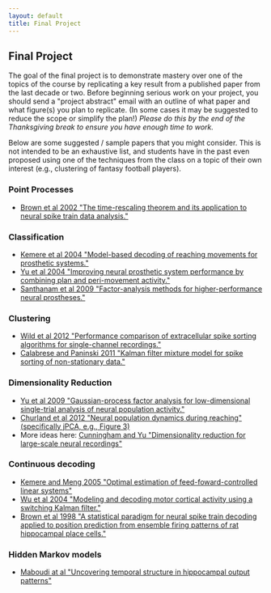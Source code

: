```yaml
---
layout: default
title: Final Project
---
```


## Final Project

The goal of the final project is to demonstrate mastery over one of the topics
of the course by replicating a key result from a published paper from the last
decade or two.  Before beginning serious work on your project, you should send a
"project abstract" email with an outline of what paper and what figure(s) you
plan to replicate. (In some cases it may be suggested to reduce the scope or
simplify the plan!) _Please do this by the end of the Thanksgiving break to
ensure you have enough time to work._

Below are some suggested / sample papers that you might consider. This is not
intended to be an exhaustive list, and students have in the past even proposed
using one of the techniques from the class on a topic of their own interest
(e.g., clustering of fantasy football players).

<!--
### Neural Circuit Modeling
  - [Barreiro et al 2012 "A-current and type I/type II transition determine collective spiking from common input."](FinalProject/Barreiro2012.pdf)
  - [Pospischil et al 2008 "Minimal Hodgkin-Huxley type models for different classes of cortical and thalamic neurons"](FinalProject/Pospischil2008.pdf) ***BONUS PAPER!***
  - [Kang and Lowery 2014 "Effects of antidromic and orthodromic activation of STN afferent axons during DBS in Parkinson's disease: a simulation study."](FinalProject/Kang2014.pdf)
-->

### Point Processes
  - [Brown et al 2002 "The time-rescaling theorem and its application to neural spike train data analysis."](FinalProject/Brown2002.pdf)

### Classification
  - [Kemere et al 2004 "Model-based decoding of reaching movements for prosthetic systems."](FinalProject/Kemere2004.pdf)
  - [Yu et al 2004 "Improving neural prosthetic system performance by combining plan and peri-movement activity."](FinalProject/Yu2004.pdf)
  - [Santhanam et al 2009 "Factor-analysis methods for higher-performance neural prostheses."](FinalProject/Santhanam2009.pdf)

### Clustering
  - [Wild et al 2012 "Performance comparison of extracellular spike sorting algorithms for single-channel recordings."](FinalProject/Wild2012.pdf)
  - [Calabrese and Paninski 2011 "Kalman filter mixture model for spike sorting of non-stationary data."](https://www.sciencedirect.com/science/article/pii/S0165027010006655)

### Dimensionality Reduction
  - [Yu et al 2009 "Gaussian-process factor analysis for low-dimensional single-trial analysis of neural population activity."](FinalProject/Yu2009.pdf)
  - [Churland et al 2012 "Neural population dynamics during reaching" (specifically jPCA, e.g., Figure 3)](https://www.nature.com/articles/nature11129)
  - More ideas here: [Cunningham and Yu "Dimensionality reduction for large-scale neural recordings"](https://www.ncbi.nlm.nih.gov/pmc/articles/PMC4433019/)

### Continuous decoding
  - [Kemere and Meng 2005 "Optimal estimation of feed-foward-controlled linear systems"](FinalProject/Kemere2005.pdf)
  - [Wu et al 2004 "Modeling and decoding motor cortical activity using a switching Kalman filter."](FinalProject/Wu2004.pdf)
  - [Brown et al 1998 "A statistical paradigm for neural spike train decoding applied to position prediction from ensemble firing patterns of rat hippocampal place cells."](FinalProject/Brown1998.pdf)

### Hidden Markov models
  - [Maboudi at al "Uncovering temporal structure in hippocampal output patterns"](https://elifesciences.org/articles/34467)
